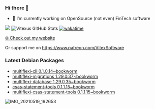### Hi there 👋

- 🔭 I’m currently working on OpenSource  (not even) FinTech software

![](https://komarev.com/ghpvc/?username=Vitexus)
![Vitexus GitHub Stats](https://github-readme-stats.vercel.app/api?username=Vitexus&show_icons=true)
[![wakatime](https://wakatime.com/badge/user/5abba9ca-813e-43ac-9b5f-b1cfdf3dc1c7.svg)](https://wakatime.com/@5abba9ca-813e-43ac-9b5f-b1cfdf3dc1c7)

<p><a href="https://vitexsoftware.cz">🌐 Check out my website</a></p>

Or support me on https://www.patreon.com/VitexSoftware

### Latest Debian Packages
<!-- DEBIAN-PACKAGES-LIST:START -->
- [multiflexi-cli 0.1.0.14~bookworm](https://repo.vitexsoftware.com/package.php?package=multiflexi-cli)
- [multiflexi-migrations 1.29.0.37~bookworm](https://repo.vitexsoftware.com/package.php?package=multiflexi-migrations)
- [multiflexi-database 1.29.0.35~bookworm](https://repo.vitexsoftware.com/package.php?package=multiflexi-database)
- [csas-statement-tools 0.1.1.15~bookworm](https://repo.vitexsoftware.com/package.php?package=csas-statement-tools)
- [multiflexi-csas-statement-tools 0.1.1.15~bookworm](https://repo.vitexsoftware.com/package.php?package=multiflexi-csas-statement-tools)
<!-- DEBIAN-PACKAGES-LIST:END -->

![IMG_20210519_192653](https://user-images.githubusercontent.com/2621130/120022731-1bd48900-bfed-11eb-90f9-4f88f560b8b7.jpg)

<!--
**Vitexus/Vitexus** is a ✨ _special_ ✨ repository because its `README.md` (this file) appears on your GitHub profile.

Here are some ideas to get you started:

- 🌱 I’m currently learning ...
- 👯 I’m looking to collaborate on ...
- 🤔 I’m looking for help with ...
- 💬 Ask me about ...
- 📫 How to reach me: ...
- 😄 Pronouns: ...
- ⚡ Fun fact: ...
-->


